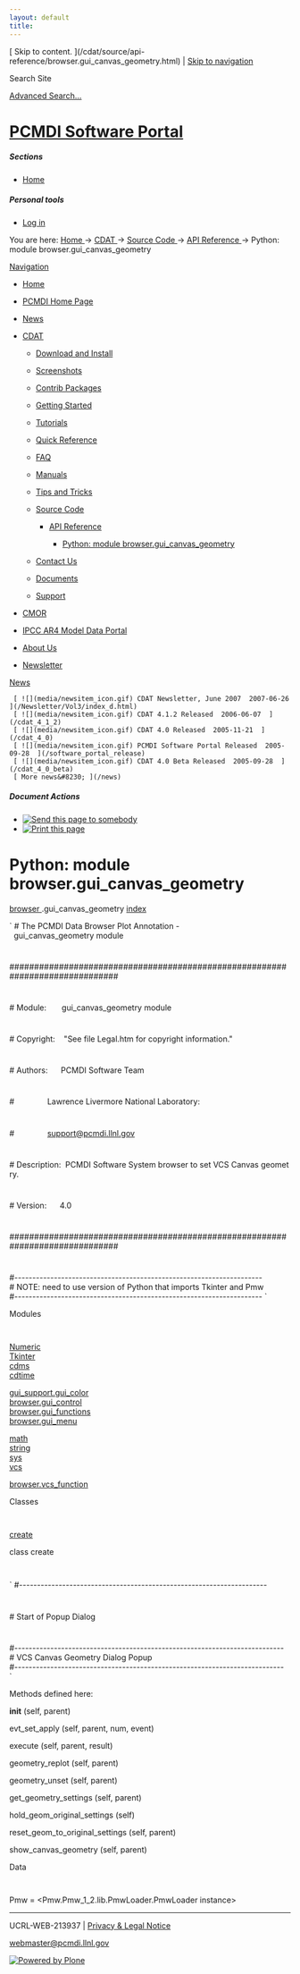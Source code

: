 ```yaml
---
layout: default
title:
---
```


 [ Skip to content. ](/cdat/source/api-
reference/browser.gui_canvas_geometry.html) | [ Skip to navigation
](/cdat/source/api-reference/browser.gui_canvas_geometry.html)

Search Site

[ Advanced Search&#8230; ](/search_form)

#  [ PCMDI Software Portal ](/)

#####  Sections

  * [ Home ](/)

#####  Personal tools

  * [ Log in ](/login_form)

You are here:  [ Home ](/) -> [ CDAT ](/cdat) -> [ Source Code ](/cdat/source)
-> [ API Reference ](/cdat/source/api-reference) -> Python: module
browser.gui_canvas_geometry

[ Navigation ](/sitemap)

    

  * [ Home ](/)

  * [ PCMDI Home Page ](/)

  * [ News ](/news)

  * [ CDAT ](/cdat)

    * [ Download and Install ](/cdat/download)

    * [ Screenshots ](/cdat/screenshots)

    * [ Contrib Packages ](/cdat/contrib)

    * [ Getting Started ](/cdat/getting_started)

    * [ Tutorials ](/cdat/tutorials)

    * [ Quick Reference ](/cdat/quick_reference)

    * [ FAQ ](/cdat/FAQ)

    * [ Manuals ](/cdat/manuals)

    * [ Tips and Tricks ](/cdat/tips_and_tricks)

    * [ Source Code ](/cdat/source)

      * [ API Reference ](/cdat/source/api-reference)

        * [ Python: module browser.gui_canvas_geometry ](/cdat/source/api-reference/browser.gui_canvas_geometry.html)

    * [ Contact Us ](/cdat/contact-us)

    * [ Documents ](/cdat/docs)

    * [ Support ](/cdat/support)

  * [ CMOR ](/cmor)

  * [ IPCC AR4 Model Data Portal ](/esg_data_portal)

  * [ About Us ](/about)

  * [ Newsletter ](/Newsletter)

[ News ](/news)

     [ ![](media/newsitem_icon.gif) CDAT Newsletter, June 2007  2007-06-26  ](/Newsletter/Vol3/index_d.html)
     [ ![](media/newsitem_icon.gif) CDAT 4.1.2 Released  2006-06-07  ](/cdat_4_1_2)
     [ ![](media/newsitem_icon.gif) CDAT 4.0 Released  2005-11-21  ](/cdat_4_0)
     [ ![](media/newsitem_icon.gif) PCMDI Software Portal Released  2005-09-28  ](/software_portal_release)
     [ ![](media/newsitem_icon.gif) CDAT 4.0 Beta Released  2005-09-28  ](/cdat_4_0_beta)
     [ More news&#8230; ](/news)

#####  Document Actions

  * [ ![Send this page to somebody](media/mail_icon.gif) ](/cdat/source/api-reference/browser.gui_canvas_geometry.html/sendto_form)
  * [ ![Print this page](media/print_icon.gif) ](/this.print\(\))

#  Python: module browser.gui_canvas_geometry

  
  
 [ browser  ](/browser.html) .gui_canvas_geometry 
[ index ](/)  

` #&#160;The&#160;PCMDI&#160;Data&#160;Browser&#160;Plot&#160;Annotation&#160;-&#160;&#160;gui_canvas_geometry&#160;module  
#  
##############################################################################
###  
#
#  
#&#160;Module:&#160;&#160;&#160;&#160;&#160;&#160;&#160;gui_canvas_geometry&#160;module
#  
#
#  
#&#160;Copyright:&#160;&#160;&#160;&#160;"See&#160;file&#160;Legal.htm&#160;for&#160;copyright&#160;information."
#  
#
#  
#&#160;Authors:&#160;&#160;&#160;&#160;&#160;&#160;PCMDI&#160;Software&#160;Team
#  
#&#160;&#160;&#160;&#160;&#160;&#160;&#160;&#160;&#160;&#160;&#160;&#160;&#160;&#160;&#160;Lawrence&#160;Livermore&#160;National&#160;Laboratory:
#  
#&#160;&#160;&#160;&#160;&#160;&#160;&#160;&#160;&#160;&#160;&#160;&#160;&#160;&#160;&#160;support@pcmdi.llnl.gov
#  
#
#  
#&#160;Description:&#160;&#160;PCMDI&#160;Software&#160;System&#160;browser&#160;to&#160;set&#160;VCS&#160;Canvas&#160;geometry.
#  
#
#  
#&#160;Version:&#160;&#160;&#160;&#160;&#160;&#160;4.0
#  
#
#  
##############################################################################
###  
#  
#---------------------------------------------------------------------  
#&#160;NOTE:&#160;need&#160;to&#160;use&#160;version&#160;of&#160;Python&#160;that&#160;imports&#160;Tkinter&#160;and&#160;Pmw  
#--------------------------------------------------------------------- `

  
 Modules 

` `

[ Numeric ](/Numeric.html)  
[ Tkinter ](/Tkinter.html)  
[ cdms ](/cdms.html)  
[ cdtime ](/cdtime.html)  

[ gui_support.gui_color ](/gui_support.gui_color.html)  
[ browser.gui_control ](/browser.gui_control.html)  
[ browser.gui_functions ](/browser.gui_functions.html)  
[ browser.gui_menu ](/browser.gui_menu.html)  

[ math ](/math.html)  
[ string ](/string.html)  
[ sys ](/sys.html)  
[ vcs ](/vcs.html)  

[ browser.vcs_function ](/browser.vcs_function.html)  

  
 Classes 

` `

[ create ](/browser.gui_canvas_geometry.html)

  
class  create 

` `

` #---------------------------------------------------------------------  
#  
#&#160;Start&#160;of&#160;Popup&#160;Dialog  
#  
#---------------------------------------------------------------------------  
#&#160;VCS&#160;Canvas&#160;Geometry&#160;Dialog&#160;Popup  
#---------------------------------------------------------------------------  
`

Methods defined here:  

 __init__  (self, parent) 

 evt_set_apply  (self, parent, num, event) 

 execute  (self, parent, result) 

 geometry_replot  (self, parent) 

 geometry_unset  (self, parent) 

 get_geometry_settings  (self, parent) 

 hold_geom_original_settings  (self) 

 reset_geom_to_original_settings  (self, parent) 

 show_canvas_geometry  (self, parent) 

  
 Data 

` `

 Pmw  = <Pmw.Pmw_1_2.lib.PmwLoader.PmwLoader instance>

* * *

UCRL-WEB-213937 | [ Privacy & Legal Notice ](/disclaimer.html)

[ webmaster@pcmdi.llnl.gov ](/webmaster@pcmdi.llnl.gov)

[ ![Powered by Plone](media/plone_powered.gif) ](/)

